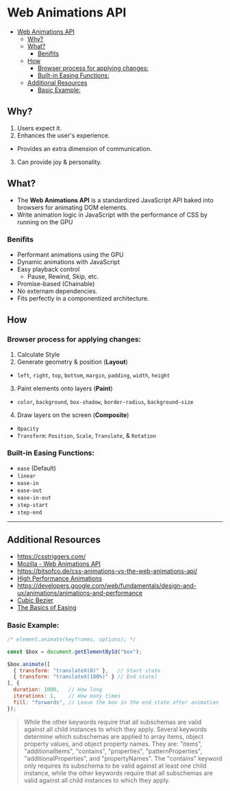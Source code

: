 # Web Animations API

<!-- TOC -->

- [Web Animations API](#web-animations-api)
    - [Why?](#why)
    - [What?](#what)
        - [Benifits](#benifits)
    - [How](#how)
        - [Browser process for applying changes:](#browser-process-for-applying-changes)
        - [Built-in Easing Functions:](#built-in-easing-functions)
    - [Additional Resources](#additional-resources)
        - [Basic Example:](#basic-example)

<!-- /TOC -->

## Why?
1. Users expect it.
2. Enhances the user's experience. 
  - Provides an extra dimension of communication.
3. Can provide joy & personality.

## What?
- The **Web Animations API** is a standardized JavaScript API baked into browsers for animating DOM elements.
- Write animation logic in JavaScript with the performance of CSS by running on the GPU

### Benifits
- Performant animations using the GPU
- Dynamic animations with JavaScript
- Easy playback control
  - Pause, Rewind, Skip, etc.
- Promise-based (Chainable)
- No externam dependencies.
- Fits perfectly in a componentized architecture.

## How

### Browser process for applying changes:
1. Calculate Style
2. Generate geometry & position (**Layout**)
  - `left`, `right`, `top`, `bottom`, `margin`, `padding`, `width`, `height`
3. Paint elements onto layers (**Paint**)
  - `color`, `background`, `box-shadow`, `border-radius`, `background-size`
4. Draw layers on the screen (**Composite**)
  - `Opacity`
  - `Transform`: `Position`, `Scale`, `Translate`, & `Rotation`

### Built-in Easing Functions:
- `ease` (Default)
- `linear`
- `ease-in`
- `ease-out`
- `ease-in-out`
- `step-start`
- `step-end`

---

## Additional Resources
- https://csstriggers.com/
- [Mozilla - Web Animations API](https://developer.mozilla.org/en-US/docs/Web/API/Web_Animations_API)
- https://bitsofco.de/css-animations-vs-the-web-animations-api/
- [High Performance Animations](https://www.html5rocks.com/en/tutorials/speed/high-performance-animations/)
- https://developers.google.com/web/fundamentals/design-and-ux/animations/animations-and-performance
- [Cubic Bezier](http://cubic-bezier.com/#.17,.67,.83,.67)
- [The Basics of Easing](https://developers.google.com/web/fundamentals/design-and-ux/animations/the-basics-of-easing)

### Basic Example:
```JavaScript
/* element.animate(keyframes, options); */

const $box = document.getElementById("box");

$box.animate([
  { transform: "translateX(0)" },   // Start state
  { transform: "translateX(100%)" } // End state]
], {
  duration: 1000,   // How long
  iterations: 1,    // How many times
  fill: "forwards", // Leave the box in the end state after animation
});

```

> While the other keywords require that all subschemas are valid against all child instances to which they apply.
> Several keywords determine which subschemas are applied to array items, object property values, and object property names. 
> They are: "items", "additionalItems", "contains", "properties", "patternProperties", "additionalProperties", and "propertyNames". 
> The "contains" keyword only requires its subschema to be valid against at least one child instance, 
> while the other keywords require that all subschemas are valid against all child instances to which they apply.
